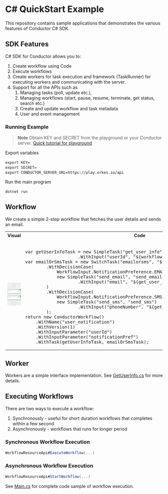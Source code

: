 # C# QuickStart Example
This repository contains sample applications that demonstrates the various features of Conductor C# SDK.

## SDK Features
C# SDK for Conductor allows you to:
1. Create workflow using Code
2. Execute workflows
3. Create workers for task execution and framework (TaskRunner) for executing workers and communicating with the server.
4. Support for all the APIs such as
    1. Managing tasks (poll, update etc.),
    2. Managing workflows (start, pause, resume, terminate, get status, search etc.)
    3. Create and update workflow and task metadata
    4. User and event management


### Running Example

> **Note**
Obtain KEY and SECRET from the playground or your Conductor server. [Quick tutorial for playground](https://orkes.io/content/docs/getting-started/concepts/access-control-applications#access-keys)

Export variables
```shell
export KEY=
export SECRET=
export CONDUCTOR_SERVER_URL=https://play.orkes.io/api
```

Run the main program
```shell
dotnet run
```

## Workflow
We create a simple 2-step workflow that fetches the user details and sends an email.

<table><tr><th>Visual</th><th>Code</th></tr>
<tr>
<td width="50%"><img src="workflow.png" width="250px"></td>
<td>
<pre> 
var getUserInfoTask = new SimpleTask("get_user_info", "get_user_info")
                    .WithInput("userId", "${workflow.input.userId}");
var emailOrSmsTask = new SwitchTask("emailorsms", "${workflow.input.notificationPref}")
        .WithDecisionCase(
            WorkflowInput.NotificationPreference.EMAIL.ToString(),
            new SimpleTask("send_email", "send_email")
                    .WithInput("email", "${get_user_info.output.email}")
        )
        .WithDecisionCase(
            WorkflowInput.NotificationPreference.SMS.ToString(),
            new SimpleTask("send_sms", "send_sms")
                    .WithInput("phoneNumber", "${get_user_info.output.phoneNumber}")
        );
return new ConductorWorkflow()
    .WithName("user_notification")
    .WithVersion(1)
    .WithInputParameter("userId")
    .WithInputParameter("notificationPref")
    .WithTask(getUserInfoTask, emailOrSmsTask);
</pre>
</td>
</tr>
</table>


## Worker
Workers are a simple interface implementation. See [GetUserInfo.cs](Examples/Worker/GetUserInfo.cs) for more details.

## Executing Workflows

There are two ways to execute a workflow:
1. Synchronously - useful for short duration workflows that completes within a few second.  
2. Asynchronously - workflows that runs for longer period

### Synchronous Workflow Execution

```csharp
WorkflowResourceApi#ExecuteWorkflow(...)
```

### Asynchronous Workflow Execution

```csharp
WorkflowResourceApi#StartWorkflow(...)
```

See [Main.cs](Examples/Main.cs) for complete code sample of workflow execution.
